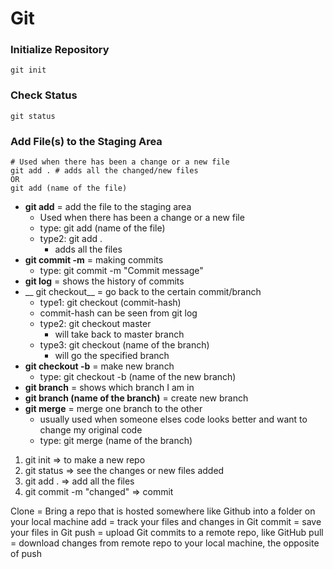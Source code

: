 # Git

### Initialize Repository
```command
git init
```
### Check Status
```command
git status
```
### Add File(s) to the Staging Area
```command
# Used when there has been a change or a new file
git add . # adds all the changed/new files
OR
git add (name of the file)
```
* __git add__ = add the file to the staging area
  * Used when there has been a change or a new file
  * type: git add (name of the file)
  * type2: git add .
    * adds all the files
* __git commit -m__ = making commits
  * type: git commit -m "Commit message"
* __git log__ = shows the history of commits
* __ git checkout__ = go back to the certain commit/branch
  * type1: git checkout (commit-hash)
  * commit-hash can be seen from git log
  * type2: git checkout master
    * will take back to master branch
  * type3: git checkout (name of the branch)
    * will go the specified branch
* __git checkout -b__ = make new branch
  * type: git checkout -b (name of the new branch)
* __git branch__ = shows which branch I am in
* __git branch (name of the branch)__ = create new branch
* __git merge__ = merge one branch to the other
  * usually used when someone elses code looks better and want to change my original code
  * type: git merge (name of the branch)


1. git init => to make a new repo
2. git status => see the changes or new files added
3. git add . => add all the files
4. git commit -m "changed" => commit

Clone = Bring a repo that is hosted somewhere like Github into a folder on your local machine
add = track your files and changes in Git
commit = save your files in Git
push = upload Git commits to a remote repo, like GitHub
pull = download changes from remote repo to your local machine, the opposite of push
